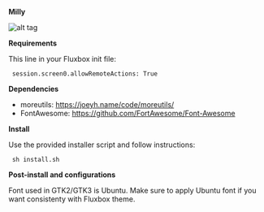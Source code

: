 <b>Milly</b>

![alt tag](https://raw.githubusercontent.com/xexpanderx/Fluxbox-themes/master/Milly/screenshot.png)

<b> Requirements </b>

This line in your Fluxbox init file:

<code> session.screen0.allowRemoteActions:	True </code>

<b>Dependencies</b>

- moreutils: https://joeyh.name/code/moreutils/
- FontAwesome: https://github.com/FortAwesome/Font-Awesome

<b>Install</b>

Use the provided installer script and follow instructions:

<code> sh install.sh </code>

<b>Post-install and configurations</b>

Font used in GTK2/GTK3 is Ubuntu. Make sure to apply Ubuntu font if you want consistenty with Fluxbox theme.
